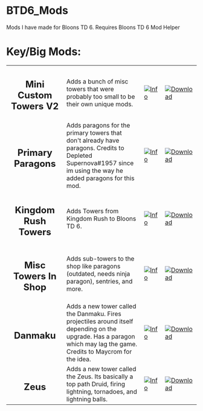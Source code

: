 # BTD6_Mods
Mods I have made for Bloons TD 6. Requires Bloons TD 6 Mod Helper

# Key/Big Mods:

<table style="table-layout:fixed">
    <tr>
        <td width="30%" align="center">
            <h2>Mini Custom Towers V2</h2>
        </td>
        <td>
            Adds a bunch of misc towers that were probably too small to be their own unique mods.
        </td>
	<td width="11%">
            <a href="https://github.com/Greenphx9/BTD6Mods/blob/main/MiniCustomTowersV2/README.md"><img alt="Info" src="https://github.com/Greenphx9/BTD6Mods/blob/main/info.png?raw=true"></a>
        </td>
        <td width="11%">
            <a href="https://github.com/Greenphx9/BTD6Mods/blob/main/MiniCustomTowersV2/minicustomtowersv2.dll"><img alt="Download" src="https://github.com/Greenphx9/BTD6Mods/blob/main/download_small.png?raw=true"></a>
        </td>
        </td>
    </tr>
    <tr>
        <td width="30%" align="center">
            <h2>Primary Paragons</h2>
        </td>
        <td>
	    Adds paragons for the primary towers that don't already have paragons. Credits to Depleted Supernova#1957 since im using the way he added paragons for this mod.
        </td>
	<td width="11%">
            <a href="https://github.com/Greenphx9/BTD6Mods/blob/main/PrimaryParagons/README.md"><img alt="Info" src="https://github.com/Greenphx9/BTD6Mods/blob/main/info.png?raw=true"></a>
        </td>
        <td width="11%">
            <a href="https://github.com/Greenphx9/BTD6Mods/blob/main/PrimaryParagons/PrimaryParagons.dll"><img alt="Download" src="https://github.com/Greenphx9/BTD6Mods/blob/main/download_small.png?raw=true"></a>
        </td>
        </td>
    </tr>
    <tr>
        <td width="30%" align="center">
            <h2>Kingdom Rush Towers</h2>
        </td>
        <td>
	    Adds Towers from Kingdom Rush to Bloons TD 6.
        </td>
	<td width="11%">
            <a href="https://github.com/Greenphx9/BTD6Mods/blob/main/KingdomRushTowers/README.md"><img alt="Info" src="https://github.com/Greenphx9/BTD6Mods/blob/main/info.png?raw=true"></a>
        </td>
        <td width="11%">
            <a href="https://github.com/Greenphx9/BTD6Mods/blob/main/KingdomRushTowers/KingdomRushTowers.dll"><img alt="Download" src="https://github.com/Greenphx9/BTD6Mods/blob/main/download_small.png?raw=true"></a>
        </td>
        </td>
    </tr>
    <tr>
        <td width="30%" align="center">
            <h2>Misc Towers In Shop</h2>
        </td>
        <td>
            Adds sub-towers to the shop like paragons (outdated, needs ninja paragon), sentries, and more.
        </td>
	<td width="11%">
            <a href="https://github.com/Greenphx9/BTD6Mods/blob/main/Misc%20Towers%20In%20Shop/README.md"><img alt="Info" src="https://github.com/Greenphx9/BTD6Mods/blob/main/info.png?raw=true"></a>
        </td>
        <td width="11%">
            <a href="https://github.com/Greenphx9/BTD6Mods/blob/main/Misc%20Towers%20In%20Shop/MiscTowersInShop.dll"><img alt="Download" src="https://github.com/Greenphx9/BTD6Mods/blob/main/download_small.png?raw=true"></a>
        </td>
        </td>
    </tr>
    <tr>
        <td width="30%" align="center">
            <h2>Danmaku</h2>
        </td>
        <td>
            Adds a new tower called the Danmaku. Fires projectiles around itself depending on the upgrade. Has a paragon which may lag the game. Credits to Maycrom for the idea.
        </td>
	<td width="11%">
            <a href="https://github.com/Greenphx9/BTD6Mods/blob/main/Danmaku/README.md"><img alt="Info" src="https://github.com/Greenphx9/BTD6Mods/blob/main/info.png?raw=true"></a>
        </td>
        <td width="11%">
            <a href="https://github.com/Greenphx9/BTD6Mods/blob/main/Danmaku/danmaku.dll"><img alt="Download" src="https://github.com/Greenphx9/BTD6Mods/blob/main/download_small.png?raw=true"></a>
        </td>
        </td>
    </tr>
    <tr>
        <td width="30%" align="center">
            <h2>Zeus</h2>
        </td>
        <td>
            Adds a new tower called the Zeus. Its basically a top path Druid, firing lightning, tornadoes, and lightning balls.
        </td>
	<td width="11%">
            <a href="https://github.com/Greenphx9/BTD6Mods/blob/main/ZeusTower/README.md"><img alt="Info" src="https://github.com/Greenphx9/BTD6Mods/blob/main/info.png?raw=true"></a>
        </td>
        <td width="11%">
            <a href="https://github.com/Greenphx9/BTD6Mods/blob/main/ZeusTower/zeus.dll"><img alt="Download" src="https://github.com/Greenphx9/BTD6Mods/blob/main/download_small.png?raw=true"></a>
        </td>
        </td>
    </tr>
<table>
